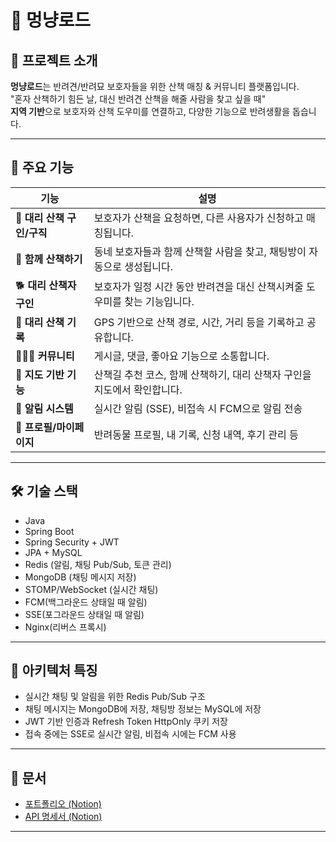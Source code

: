# 🐾 멍냥로드

## 📌 프로젝트 소개

**멍냥로드**는 반려견/반려묘 보호자들을 위한 산책 매칭 & 커뮤니티 플랫폼입니다.<br>
"혼자 산책하기 힘든 날, 대신 반려견 산책을 해줄 사람을 찾고 싶을 때"<br>
**지역 기반**으로 보호자와 산책 도우미를 연결하고, 다양한 기능으로 반려생활을 돕습니다.

---

## 🎯 주요 기능

| 기능 | 설명 |
|------|------|
| 🐶 **대리 산책 구인/구직** | 보호자가 산책을 요청하면, 다른 사용자가 신청하고 매칭됩니다. |
| 👣 **함께 산책하기** | 동네 보호자들과 함께 산책할 사람을 찾고, 채팅방이 자동으로 생성됩니다. |
| 🐕 **대리 산책자 구인** | 보호자가 일정 시간 동안 반려견을 대신 산책시켜줄 도우미를 찾는 기능입니다. |
| 🐾 **대리 산책 기록** | GPS 기반으로 산책 경로, 시간, 거리 등을 기록하고 공유합니다. |
| 🧑‍🤝‍🧑 **커뮤니티** | 게시글, 댓글, 좋아요 기능으로 소통합니다. |
| 📍 **지도 기반 기능** | 산책길 추천 코스, 함께 산책하기, 대리 산책자 구인을 지도에서 확인합니다. |
| 🔔 **알림 시스템** | 실시간 알림 (SSE), 비접속 시 FCM으로 알림 전송 |
| 🐶 **프로필/마이페이지** | 반려동물 프로필, 내 기록, 신청 내역, 후기 관리 등 |

---

## 🛠️ 기술 스택
- Java
- Spring Boot
- Spring Security + JWT
- JPA + MySQL
- Redis (알림, 채팅 Pub/Sub, 토큰 관리)
- MongoDB (채팅 메시지 저장)
- STOMP/WebSocket (실시간 채팅)
- FCM(백그라운드 상태일 때 알림)
- SSE(포그라운드 상태일 때 알림)
- Nginx(리버스 프록시)


---

## 📐 아키텍처 특징

- 실시간 채팅 및 알림을 위한 Redis Pub/Sub 구조
- 채팅 메시지는 MongoDB에 저장, 채팅방 정보는 MySQL에 저장
- JWT 기반 인증과 Refresh Token HttpOnly 쿠키 저장
- 접속 중에는 SSE로 실시간 알림, 비접속 시에는 FCM 사용


---
## 📘 문서

- [포트폴리오 (Notion)]( https://www.notion.so/1d2f281abffa807199c7d12a8c86665e?source=copy_link)
- [API 명세서 (Notion)](https://www.notion.so/15936f5e5e3380a28972f06c63c44d13?source=copy_link)

---


